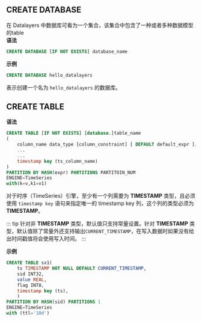 
## CREATE DATABASE

在 Datalayers 中数据库可看为一个集合，该集合中包含了一种或者多种数据模型的table  
**语法**
```SQL
CREATE DATABASE [IF NOT EXISTS] database_name
```

**示例**
```SQL
CREATE DATABASE hello_datalayers
```
表示创建一个名为 `hello_datalayers` 的数据库。
## CREATE TABLE

**语法**
```SQL
CREATE TABLE [IF NOT EXISTS] [database.]table_name 
(
    column_name data_type [column_constraint] [ DEFAULT default_expr ]，
    ...
    ...
    timestamp key (ts_column_name)
)
PARTITION BY HASH(expr) PARTITIONS PARTITOIN_NUM
ENGINE=TimeSeries
with(k=v,k1=v1)
```
对于时序（TimeSeries）引擎，至少有一个列需要为 **TIMESTAMP** 类型，且必须使用 `timestamp key` 语句来指定唯一的 timestamp key 列，这个列的类型必须为 **TIMESTAMP**。

::: tip
针对非 **TIMESTAMP** 类型，默认值只支持常量设置。针对 **TIMESTAMP** 类型，默认值除了常量外还支持输出`CURRENT_TIMESTAMP`，在写入数据时如果没有给出时间戳值将会使用写入时间。
:::  

**示例**
```SQL
CREATE TABLE sx1(
    ts TIMESTAMP NOT NULL DEFAULT CURRENT_TIMESTAMP,
    sid INT32,
    value REAL,
    flag INT8,
    timestamp key (ts),
    )
PARTITION BY HASH(sid) PARTITIONS 1
ENGINE=TimeSeries
with (ttl='10d')
```

